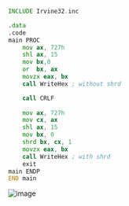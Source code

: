 ```asm
INCLUDE Irvine32.inc

.data
.code
main PROC
    mov ax, 727h
    shl ax, 15
    mov bx,0
    or  bx, ax
    movzx eax, bx
    call WriteHex ; without shrd

    call CRLF
    
    mov ax, 727h
    mov cx, ax
    shl ax, 15
    mov bx, 0
    shrd bx, cx, 1
    movzx eax, bx
    call WriteHex ; with shrd
    exit
main ENDP
END main
```
![image](https://github.com/user-attachments/assets/2bc264c3-77bd-479f-9673-ba4368758ff8)
